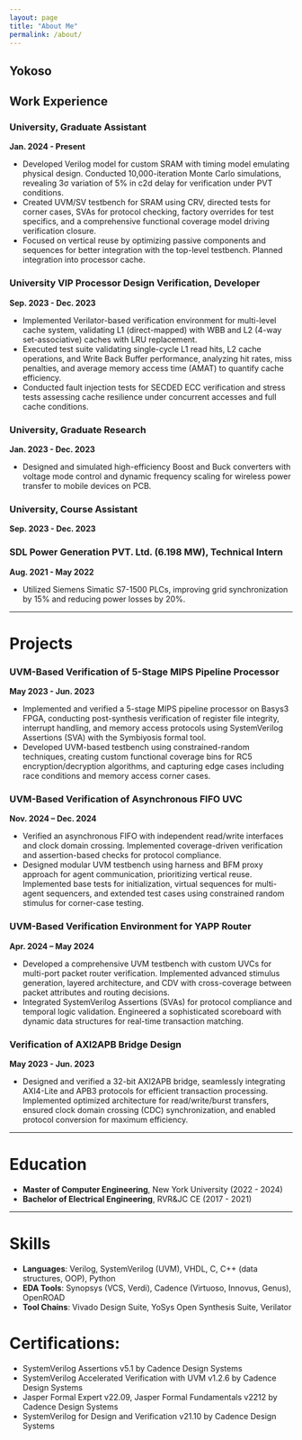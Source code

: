 ```yaml
---
layout: page
title: "About Me"
permalink: /about/
---
```


## Yokoso

## Work Experience

### University, Graduate Assistant  
**Jan. 2024 - Present**  
- Developed Verilog model for custom SRAM with timing model emulating physical design. Conducted 10,000-iteration Monte Carlo simulations, revealing 3σ variation of 5% in c2d delay for verification under PVT conditions.  
- Created UVM/SV testbench for SRAM using CRV, directed tests for corner cases, SVAs for protocol checking, factory overrides for test specifics, and a comprehensive functional coverage model driving verification closure.  
- Focused on vertical reuse by optimizing passive components and sequences for better integration with the top-level testbench. Planned integration into processor cache.  

### University VIP Processor Design Verification, Developer  
**Sep. 2023 - Dec. 2023**  
- Implemented Verilator-based verification environment for multi-level cache system, validating L1 (direct-mapped) with WBB and L2 (4-way set-associative) caches with LRU replacement.  
- Executed test suite validating single-cycle L1 read hits, L2 cache operations, and Write Back Buffer performance, analyzing hit rates, miss penalties, and average memory access time (AMAT) to quantify cache efficiency.  
- Conducted fault injection tests for SECDED ECC verification and stress tests assessing cache resilience under concurrent accesses and full cache conditions.  

### University, Graduate Research  
**Jan. 2023 - Dec. 2023**  
- Designed and simulated high-efficiency Boost and Buck converters with voltage mode control and dynamic frequency scaling for wireless power transfer to mobile devices on PCB.  

### University, Course Assistant  
**Sep. 2023 - Dec. 2023**

### SDL Power Generation PVT. Ltd. (6.198 MW), Technical Intern  
**Aug. 2021 - May 2022**  
- Utilized Siemens Simatic S7-1500 PLCs, improving grid synchronization by 15% and reducing power losses by 20%.  

---

# Projects

### UVM-Based Verification of 5-Stage MIPS Pipeline Processor  
**May 2023 - Jun. 2023**  
- Implemented and verified a 5-stage MIPS pipeline processor on Basys3 FPGA, conducting post-synthesis verification of register file integrity, interrupt handling, and memory access protocols using SystemVerilog Assertions (SVA) with the Symbiyosis formal tool.  
- Developed UVM-based testbench using constrained-random techniques, creating custom functional coverage bins for RC5 encryption/decryption algorithms, and capturing edge cases including race conditions and memory access corner cases.  

### UVM-Based Verification of Asynchronous FIFO UVC  
**Nov. 2024 – Dec. 2024**  
- Verified an asynchronous FIFO with independent read/write interfaces and clock domain crossing. Implemented coverage-driven verification and assertion-based checks for protocol compliance.  
- Designed modular UVM testbench using harness and BFM proxy approach for agent communication, prioritizing vertical reuse. Implemented base tests for initialization, virtual sequences for multi-agent sequencers, and extended test cases using constrained random stimulus for corner-case testing.  

### UVM-Based Verification Environment for YAPP Router  
**Apr. 2024 – May 2024**  
- Developed a comprehensive UVM testbench with custom UVCs for multi-port packet router verification. Implemented advanced stimulus generation, layered architecture, and CDV with cross-coverage between packet attributes and routing decisions.  
- Integrated SystemVerilog Assertions (SVAs) for protocol compliance and temporal logic validation. Engineered a sophisticated scoreboard with dynamic data structures for real-time transaction matching.  

### Verification of AXI2APB Bridge Design  
**May 2023 - Jun. 2023**  
- Designed and verified a 32-bit AXI2APB bridge, seamlessly integrating AXI4-Lite and APB3 protocols for efficient transaction processing. Implemented optimized architecture for read/write/burst transfers, ensured clock domain crossing (CDC) synchronization, and enabled protocol conversion for maximum efficiency.  

---

# Education

- **Master of Computer Engineering**, New York University (2022 - 2024)  
- **Bachelor of Electrical Engineering**, RVR&JC CE (2017 - 2021)  

---

# Skills

- **Languages**: Verilog, SystemVerilog (UVM), VHDL, C, C++ (data structures, OOP), Python  
- **EDA Tools**: Synopsys (VCS, Verdi), Cadence (Virtuoso, Innovus, Genus), OpenROAD  
- **Tool Chains**: Vivado Design Suite, YoSys Open Synthesis Suite, Verilator
 
# Certifications:  
- SystemVerilog Assertions v5.1 by Cadence Design Systems  
- SystemVerilog Accelerated Verification with UVM v1.2.6 by Cadence Design Systems  
- Jasper Formal Expert v22.09, Jasper Formal Fundamentals v2212 by Cadence Design Systems  
- SystemVerilog for Design and Verification v21.10 by Cadence Design Systems  
